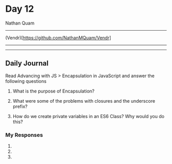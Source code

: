 # Day 12
Nathan Quam

---

(Vendr)[https://github.com/NathanMQuam/Vendr]

---
---

## Daily Journal

Read Advancing with JS > Encapsulation in JavaScript and answer the following questions

1. What is the purpose of Encapsulation?

2. What were some of the problems with closures and the underscore prefix?

3. How do we create private variables in an ES6 Class? Why would you do this?

### My Responses

1. 
2. 
3. 